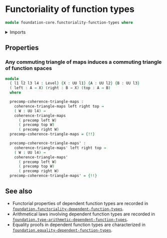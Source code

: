 # Functoriality of function types

```agda
module foundation-core.functoriality-function-types where
```

<details><summary>Imports</summary>

```agda
open import foundation.action-on-identifications-functions
open import foundation.dependent-pair-types
open import foundation.function-extensionality
open import foundation.precomposition-functions
open import foundation.universe-levels

open import foundation-core.commuting-triangles-of-maps
open import foundation-core.contractible-maps
open import foundation-core.contractible-types
open import foundation-core.equivalences
open import foundation-core.fibers-of-maps
open import foundation-core.function-types
open import foundation-core.functoriality-dependent-pair-types
open import foundation-core.homotopies
open import foundation-core.identity-types
open import foundation-core.type-theoretic-principle-of-choice
open import foundation-core.whiskering-homotopies
```

</details>

## Properties

### Any commuting triangle of maps induces a commuting triangle of function spaces

```agda
module _
  { l1 l2 l3 l4 : Level} {X : UU l1} {A : UU l2} {B : UU l3}
  ( left : A → X) (right : B → X) (top : A → B)
  where

  precomp-coherence-triangle-maps :
    coherence-triangle-maps left right top →
    ( W : UU l4) →
    coherence-triangle-maps
      ( precomp left W)
      ( precomp top W)
      ( precomp right W)
  precomp-coherence-triangle-maps = {!!}

  precomp-coherence-triangle-maps' :
    coherence-triangle-maps' left right top →
    ( W : UU l4) →
    coherence-triangle-maps'
      ( precomp left W)
      ( precomp top W)
      ( precomp right W)
  precomp-coherence-triangle-maps' = {!!}
```

## See also

- Functorial properties of dependent function types are recorded in
  [`foundation.functoriality-dependent-function-types`](foundation.functoriality-dependent-function-types.md).
- Arithmetical laws involving dependent function types are recorded in
  [`foundation.type-arithmetic-dependent-function-types`](foundation.type-arithmetic-dependent-function-types.md).
- Equality proofs in dependent function types are characterized in
  [`foundation.equality-dependent-function-types`](foundation.equality-dependent-function-types.md).
